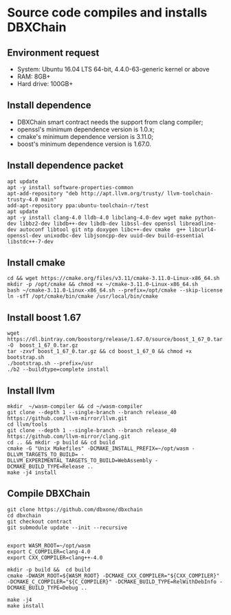 # Source code compiles and installs DBXChain

## Environment request
* System: Ubuntu 16.04 LTS 64-bit, 4.4.0-63-generic kernel or above
* RAM: 8GB+
* Hard drive: 100GB+

## Install dependence

* DBXChain smart contract needs the support from clang compiler;
* openssl's minimum dependence version is 1.0.x;
* cmake's minimum dependence version is 3.11.0;
* boost's minimum dependence version is 1.67.0.

## Install dependence packet

```
apt update
apt -y install software-properties-common
apt-add-repository "deb http://apt.llvm.org/trusty/ llvm-toolchain-trusty-4.0 main"
add-apt-repository ppa:ubuntu-toolchain-r/test
apt update
apt -y install clang-4.0 lldb-4.0 libclang-4.0-dev wget make python-dev libbz2-dev libdb++-dev libdb-dev libssl-dev openssl libreadline-dev autoconf libtool git ntp doxygen libc++-dev cmake  g++ libcurl4-openssl-dev unixodbc-dev libjsoncpp-dev uuid-dev build-essential libstdc++-7-dev
```

## Install cmake
```
cd && wget https://cmake.org/files/v3.11/cmake-3.11.0-Linux-x86_64.sh
mkdir -p /opt/cmake && chmod +x ~/cmake-3.11.0-Linux-x86_64.sh
bash ~/cmake-3.11.0-Linux-x86_64.sh --prefix=/opt/cmake --skip-license
ln -sfT /opt/cmake/bin/cmake /usr/local/bin/cmake
```

## Install boost 1.67
```
wget https://dl.bintray.com/boostorg/release/1.67.0/source/boost_1_67_0.tar.gz -O  boost_1_67_0.tar.gz
tar -zxvf boost_1_67_0.tar.gz && cd boost_1_67_0 && chmod +x bootstrap.sh
./bootstrap.sh --prefix=/usr
./b2 --buildtype=complete install
```

## Install llvm
```
mkdir  ~/wasm-compiler && cd ~/wasm-compiler
git clone --depth 1 --single-branch --branch release_40 https://github.com/llvm-mirror/llvm.git
cd llvm/tools
git clone --depth 1 --single-branch --branch release_40 https://github.com/llvm-mirror/clang.git
cd .. && mkdir -p build && cd build
cmake -G "Unix Makefiles" -DCMAKE_INSTALL_PREFIX=~/opt/wasm -DLLVM_TARGETS_TO_BUILD= -DLLVM_EXPERIMENTAL_TARGETS_TO_BUILD=WebAssembly -DCMAKE_BUILD_TYPE=Release ..
make -j4 install
```

## Compile DBXChain
```
git clone https://github.com/dbxone/dbxchain
cd dbxchain
git checkout contract
git submodule update --init --recursive


export WASM_ROOT=~/opt/wasm
export C_COMPILER=clang-4.0
export CXX_COMPILER=clang++-4.0

mkdir -p build &&  cd build
cmake -DWASM_ROOT=${WASM_ROOT} -DCMAKE_CXX_COMPILER="${CXX_COMPILER}" -DCMAKE_C_COMPILER="${C_COMPILER}" -DCMAKE_BUILD_TYPE=RelWithDebInfo -DCMAKE_BUILD_TYPE=Debug ..

make -j4
make install
```
